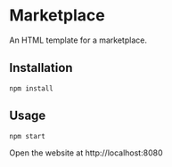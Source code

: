 # Marketplace

An HTML template for a marketplace.

## Installation

```shell
npm install
```

## Usage

```shell
npm start
```

Open the website at http://localhost:8080
